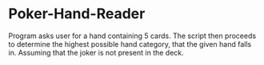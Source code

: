 # Poker-Hand-Reader
Program asks user for a hand containing 5 cards. The script then proceeds to determine the highest possible hand category, that the given hand falls in. Assuming that the joker is not present in the deck.
